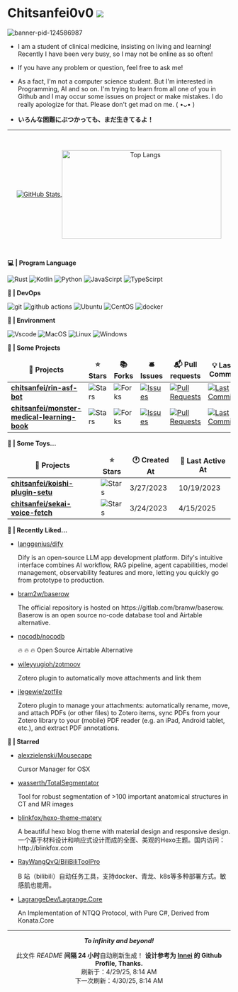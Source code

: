 # Chitsanfei0v0 ![](https://visitor-badge.laobi.icu/badge?page_id=chitsanfei.visitor-badge)

![banner-pid-124586987](https://github.com/user-attachments/assets/19ee00e3-3e07-4cbd-8dc7-1a53a745eff0)

- I am a student of clinical medicine, insisting on living and learning! Recently I have been very busy, so I may not be online as so often!

- If you have any problem or question, feel free to ask me!

- As a fact, I'm not a computer science student. But I'm interested in Programming, AI and so on. I'm trying to learn from all one of you in Github and I may occur some issues on project or make mistakes. I do really apologize for that. Please don't get mad on me. ( •ᴗ• )

- **いろんな困難にぶつかっても、まだ生きてるよ！**

---

<br />

<p align="center">
  <a href="https://github.com/chitsanfei/">
    <img align="center" alt="GitHub Stats" src="https://github-readme-stats.vercel.app/api?username=chitsanfei&show_icons=true&include_all_commits=true&theme=transparent" />
  </a>
  <a href="https://github.com/chitsanfei/">
    <img align="center" alt="Top Langs" height="200" width="360" src="https://github-readme-stats.vercel.app/api/top-langs/?username=chitsanfei&layout=compact&theme=transparent" />
  </a>
</p>

<br />

**💻 | Program Language**

<p>
  <img alt="Rust" src="https://img.shields.io/badge/Rust-orange?style=for-the-badge&logo=rust&logoColor=white">
  <img alt="Kotlin" src="https://img.shields.io/badge/Kotlin-%237F52FF.svg?style=for-the-badge&logo=kotlin&logoColor=white">
  <img alt="Python" src="https://img.shields.io/badge/python-3670A0?style=for-the-badge&logo=python&logoColor=ffdd54">
  <img alt="JavaScirpt" src="https://img.shields.io/badge/JavaScript-F7DF1E.svg?style=for-the-badge&logo=JavaScript&logoColor=black">
  <img alt="TypeScirpt" src="https://img.shields.io/badge/typescript-%23007ACC.svg?style=for-the-badge&logo=typescript&logoColor=white">  
</p>


**🚗 | DevOps**

<p>
  <img alt="git" src="https://img.shields.io/badge/git-%23F05033.svg?style=for-the-badge&logo=git&logoColor=white" />
  <img alt="github actions" src="https://img.shields.io/badge/github%20actions-%232671E5.svg?style=for-the-badge&logo=githubactions&logoColor=white" />
  <img alt="Ubuntu" src="https://img.shields.io/badge/Ubuntu-E95420?style=for-the-badge&logo=ubuntu&logoColor=white" />
  <img alt="CentOS" src="https://img.shields.io/badge/CentOS-292929?style=for-the-badge&logo=centos&logoColor=white">
  <img alt="docker" src="https://img.shields.io/badge/Docker-2496ED.svg?style=for-the-badge&logo=Docker&logoColor=white">
</p>

**🌲 | Environment**

<p>
<img alt="Vscode" src="https://img.shields.io/badge/Visual%20Studio%20Code-0078d7.svg?style=for-the-badge&logo=visual-studio-code&logoColor=white">
<img alt="MacOS" src="https://img.shields.io/badge/MacOS-000000?style=for-the-badge&logo=macos&logoColor=white">
<img alt="Linux" src="https://img.shields.io/badge/Linux-FCC624?style=for-the-badge&logo=linux&logoColor=black">
<img alt="Windows" src="https://img.shields.io/badge/Windows-0078D6?style=for-the-badge&logo=windows&logoColor=white">
</p>

**📃 | Some Projects**

<table><thead align=center><tr><td><b>🎁 Projects</b></td><td><b>⭐ Stars</b></td><td><b>📚 Forks</b></td><td><b>🛎 Issues</b></td><td><b>📬 Pull requests</b></td><td><b>💡 Last Commit</b></td></tr></thead><tbody><tr><td><a href=https://github.com/chitsanfei/rin-asf-bot><b>chitsanfei/rin-asf-bot</b></a></td><td><img alt=Stars src="https://img.shields.io/github/stars/chitsanfei/rin-asf-bot?style=flat-square&labelColor=343b41"></td><td><img alt=Forks src="https://img.shields.io/github/forks/chitsanfei/rin-asf-bot?style=flat-square&labelColor=343b41"></td><td><a href=https://github.com/chitsanfei/rin-asf-bot/issues target=_blank><img alt=Issues src="https://img.shields.io/github/issues/chitsanfei/rin-asf-bot?style=flat-square&labelColor=343b41"></a></td><td><a href=https://github.com/chitsanfei/rin-asf-bot/pulls target=_blank><img alt="Pull Requests"src="https://img.shields.io/github/issues-pr/chitsanfei/rin-asf-bot?style=flat-square&labelColor=343b41"></a></td><td><a href=https://github.com/chitsanfei/rin-asf-bot/commits target=_blank><img alt="Last Commits"src="https://img.shields.io/github/last-commit/chitsanfei/rin-asf-bot?style=flat-square&labelColor=343b41"></a></td></tr><tr><td><a href=https://github.com/chitsanfei/monster-medical-learning-book><b>chitsanfei/monster-medical-learning-book</b></a></td><td><img alt=Stars src="https://img.shields.io/github/stars/chitsanfei/monster-medical-learning-book?style=flat-square&labelColor=343b41"></td><td><img alt=Forks src="https://img.shields.io/github/forks/chitsanfei/monster-medical-learning-book?style=flat-square&labelColor=343b41"></td><td><a href=https://github.com/chitsanfei/monster-medical-learning-book/issues target=_blank><img alt=Issues src="https://img.shields.io/github/issues/chitsanfei/monster-medical-learning-book?style=flat-square&labelColor=343b41"></a></td><td><a href=https://github.com/chitsanfei/monster-medical-learning-book/pulls target=_blank><img alt="Pull Requests"src="https://img.shields.io/github/issues-pr/chitsanfei/monster-medical-learning-book?style=flat-square&labelColor=343b41"></a></td><td><a href=https://github.com/chitsanfei/monster-medical-learning-book/commits target=_blank><img alt="Last Commits"src="https://img.shields.io/github/last-commit/chitsanfei/monster-medical-learning-book?style=flat-square&labelColor=343b41"></a></td></tr></tbody></table>

**🎩 | Some Toys...**

<table><thead align=center><tr><td><b>🎁 Projects</b></td><td><b>⭐ Stars</b></td><td><b>🕐 Created At</b></td><td><b>📅 Last Active At</b></td></tr></thead><tbody><tr><td><a href=https://github.com/chitsanfei/koishi-plugin-setu target=_blank><b>chitsanfei/koishi-plugin-setu</b></a></td><td><img alt=Stars src="https://img.shields.io/github/stars/chitsanfei/koishi-plugin-setu?style=flat-square&labelColor=343b41"></td><td>3/27/2023</td><td>10/19/2023</td></tr><tr><td><a href=https://github.com/chitsanfei/sekai-voice-fetch target=_blank><b>chitsanfei/sekai-voice-fetch</b></a></td><td><img alt=Stars src="https://img.shields.io/github/stars/chitsanfei/sekai-voice-fetch?style=flat-square&labelColor=343b41"></td><td>3/24/2023</td><td>4/15/2025</td></tr></tbody></table>

**💖 | Recently Liked...**

<ul><li><a href=https://github.com/langgenius/dify>langgenius/dify</a><p>Dify is an open-source LLM app development platform. Dify's intuitive interface combines AI workflow, RAG pipeline, agent capabilities, model management, observability features and more, letting you quickly go from prototype to production.</p></li><li><a href=https://github.com/bram2w/baserow>bram2w/baserow</a><p>The official repository is hosted on https://gitlab.com/bramw/baserow. Baserow is an open source no-code database tool and Airtable alternative.</p></li><li><a href=https://github.com/nocodb/nocodb>nocodb/nocodb</a><p>🔥 🔥 🔥 Open Source Airtable Alternative</p></li><li><a href=https://github.com/wileyyugioh/zotmoov>wileyyugioh/zotmoov</a><p>Zotero plugin to automatically move attachments and link them</p></li><li><a href=https://github.com/jlegewie/zotfile>jlegewie/zotfile</a><p>Zotero plugin to manage your attachments: automatically rename, move, and attach PDFs (or other files) to Zotero items, sync PDFs from your Zotero library to your (mobile) PDF reader (e.g. an iPad, Android tablet, etc.), and extract PDF annotations.</p></li></ul>

**🌟 | Starred**

<ul><li><a href=https://github.com/alexzielenski/Mousecape>alexzielenski/Mousecape</a><p>Cursor Manager for OSX</p></li><li><a href=https://github.com/wasserth/TotalSegmentator>wasserth/TotalSegmentator</a><p>Tool for robust segmentation of >100 important anatomical structures in CT and MR images</p></li><li><a href=https://github.com/blinkfox/hexo-theme-matery>blinkfox/hexo-theme-matery</a><p>A beautiful hexo blog theme with material design and responsive design.一个基于材料设计和响应式设计而成的全面、美观的Hexo主题。国内访问：http://blinkfox.com</p></li><li><a href=https://github.com/RayWangQvQ/BiliBiliToolPro>RayWangQvQ/BiliBiliToolPro</a><p>B 站（bilibili）自动任务工具，支持docker、青龙、k8s等多种部署方式。敏感肌也能用。</p></li><li><a href=https://github.com/LagrangeDev/Lagrange.Core>LagrangeDev/Lagrange.Core</a><p>An Implementation of NTQQ Protocol, with Pure C#, Derived from Konata.Core</p></li></ul>

------------

<p align=center><strong><i> To infinity and beyond! </i></strong></p>
<p align=center>此文件 <i>README</i> <b>间隔 24 小时</b>自动刷新生成！ <b>设计参考为 <a href=https://github.com/Innei/Innei>Innei</a> 的 Github Profile, Thanks.</b><br>刷新于：4/29/25, 8:14 AM<br>下一次刷新：4/30/25, 8:14 AM</p>
